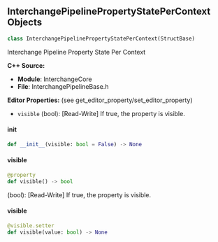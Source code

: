 ## InterchangePipelinePropertyStatePerContext Objects

```python
class InterchangePipelinePropertyStatePerContext(StructBase)
```

Interchange Pipeline Property State Per Context

**C++ Source:**

- **Module**: InterchangeCore
- **File**: InterchangePipelineBase.h

**Editor Properties:** (see get_editor_property/set_editor_property)

- ``visible`` (bool):  [Read-Write] If true, the property is visible.

<a id="unreal.InterchangePipelinePropertyStatePerContext.__init__"></a>

#### __init__

```python
def __init__(visible: bool = False) -> None
```

<a id="unreal.InterchangePipelinePropertyStatePerContext.visible"></a>

#### visible

```python
@property
def visible() -> bool
```

(bool):  [Read-Write] If true, the property is visible.

<a id="unreal.InterchangePipelinePropertyStatePerContext.visible"></a>

#### visible

```python
@visible.setter
def visible(value: bool) -> None
```

<a id="unreal.InterchangePipelinePropertyStates"></a>